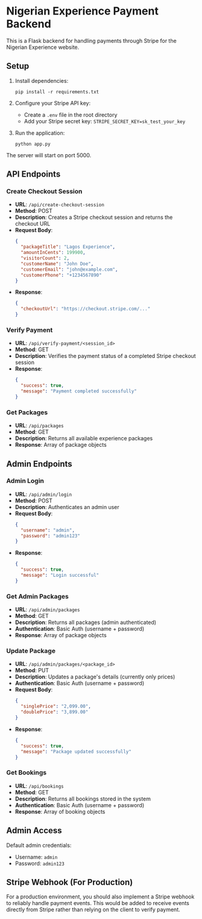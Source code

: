 
# Nigerian Experience Payment Backend

This is a Flask backend for handling payments through Stripe for the Nigerian Experience website.

## Setup

1. Install dependencies:
   ```
   pip install -r requirements.txt
   ```

2. Configure your Stripe API key:
   - Create a `.env` file in the root directory
   - Add your Stripe secret key: `STRIPE_SECRET_KEY=sk_test_your_key`

3. Run the application:
   ```
   python app.py
   ```

The server will start on port 5000.

## API Endpoints

### Create Checkout Session
- **URL**: `/api/create-checkout-session`
- **Method**: POST
- **Description**: Creates a Stripe checkout session and returns the checkout URL
- **Request Body**:
  ```json
  {
    "packageTitle": "Lagos Experience",
    "amountInCents": 199900,
    "visitorCount": 2,
    "customerName": "John Doe",
    "customerEmail": "john@example.com",
    "customerPhone": "+1234567890"
  }
  ```
- **Response**:
  ```json
  {
    "checkoutUrl": "https://checkout.stripe.com/..."
  }
  ```

### Verify Payment
- **URL**: `/api/verify-payment/<session_id>`
- **Method**: GET
- **Description**: Verifies the payment status of a completed Stripe checkout session
- **Response**:
  ```json
  {
    "success": true,
    "message": "Payment completed successfully"
  }
  ```

### Get Packages
- **URL**: `/api/packages`
- **Method**: GET
- **Description**: Returns all available experience packages
- **Response**: Array of package objects

## Admin Endpoints

### Admin Login
- **URL**: `/api/admin/login`
- **Method**: POST
- **Description**: Authenticates an admin user
- **Request Body**:
  ```json
  {
    "username": "admin",
    "password": "admin123"
  }
  ```
- **Response**:
  ```json
  {
    "success": true,
    "message": "Login successful"
  }
  ```

### Get Admin Packages
- **URL**: `/api/admin/packages`
- **Method**: GET
- **Description**: Returns all packages (admin authenticated)
- **Authentication**: Basic Auth (username + password)
- **Response**: Array of package objects

### Update Package
- **URL**: `/api/admin/packages/<package_id>`
- **Method**: PUT
- **Description**: Updates a package's details (currently only prices)
- **Authentication**: Basic Auth (username + password)
- **Request Body**:
  ```json
  {
    "singlePrice": "2,099.00",
    "doublePrice": "3,899.00"
  }
  ```
- **Response**:
  ```json
  {
    "success": true,
    "message": "Package updated successfully"
  }
  ```

### Get Bookings
- **URL**: `/api/bookings`
- **Method**: GET
- **Description**: Returns all bookings stored in the system
- **Authentication**: Basic Auth (username + password)
- **Response**: Array of booking objects

## Admin Access

Default admin credentials:
- Username: `admin`
- Password: `admin123`

## Stripe Webhook (For Production)

For a production environment, you should also implement a Stripe webhook to reliably handle payment events.
This would be added to receive events directly from Stripe rather than relying on the client to verify payment.
